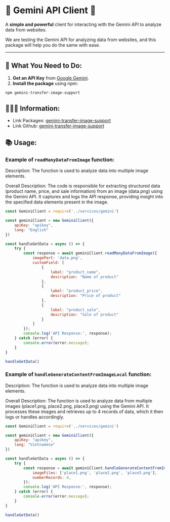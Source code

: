 # 🌟 Gemini API Client 🌟

A **simple and powerful** client for interacting with the Gemini API to analyze data from websites.

We are testing the Gemini API for analyzing data from websites, and this package will help you do the same with ease.

---

## 📝 What You Need to Do:

1. **Get an API Key** from [Google Gemini](https://cloud.google.com/ai-platform/gemini).
2. **Install the package** using npm:

```bash
npm gemini-transfer-image-support
```

## 👨🏻‍💻 Information:
- Link Packages: [gemini-transfer-image-support](https://www.npmjs.com/package/gemini-transfer-image-support)
- Link Github: [gemini-transfer-image-support](https://github.com/quanntdev/npm-gemini-transfer-image-support)

## 📚 Usage:
### Example of `readManyDataFromImage` function:
Description: The function is used to analyze data into multiple image elements.

Overall Description: The code is responsible for extracting structured data (product name, price, and sale information) from an image (data.png) using the Gemini API. It captures and logs the API response, providing insight into the specified data elements present in the image.
```javascript
const GeminiClient = require('../services/gemini')

const geminiClient = new GeminiClient({
    apiKey: "apikey",
    lang: "English"
})

const handleGetData = async () => {
    try {
        const response = await geminiClient.readManyDataFromImage({
            imagePart: 'data.png',
            customField: [
                {
                    label: "product_name",
                    description: "Name of product"
                },
                {
                    label: "product_price",
                    description: "Price of product"
                },
                {
                    label: "product_sale",
                    description: "Sale of product"
                }
            ]
        });
        console.log('API Response:', response);
    } catch (error) {
        console.error(error.message);
    }
}

handleGetData()
```

### Example of `handleGenerateContentFromImageLocal` function:
Description: The function is used to analyze data into multiple image elements.

Overall Description: The function is used to analyze data from multiple images (place1.png, place2.png, place3.png) using the Gemini API. It processes these images and retrieves up to 4 records of data, which it then logs or handles accordingly.

```javascript
const GeminiClient = require('../services/gemini')

const geminiClient = new GeminiClient({
    apiKey: "apikey",
    lang: "Vietnamese"
})

const handleGetData = async () => {
    try {
        const response = await geminiClient.handleGenerateContentFromImageLocal({
            imageFiles: ['place1.png', 'place2.png', 'place3.png'],
            numberRecords: 4,
        });
        console.log('API Response:', response);
    } catch (error) {
        console.error(error.message);
    }
}

handleGetData()
```
